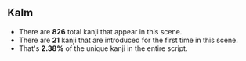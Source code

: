 Kalm
---
* There are **826** total kanji that appear in this scene.
* There are **21** kanji that are introduced for the first time in this scene.
* That's **2.38%** of the unique kanji in the entire script.